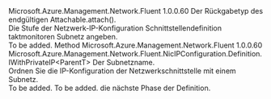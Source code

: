 <Type Name="IWithSubnet&lt;ParentT&gt;" FullName="Microsoft.Azure.Management.Network.Fluent.NicIPConfiguration.Definition.IWithSubnet&lt;ParentT&gt;">
  <TypeSignature Language="C#" Value="public interface IWithSubnet&lt;ParentT&gt;" />
  <TypeSignature Language="ILAsm" Value=".class public interface auto ansi abstract IWithSubnet`1&lt;ParentT&gt;" />
  <TypeSignature Language="DocId" Value="T:Microsoft.Azure.Management.Network.Fluent.NicIPConfiguration.Definition.IWithSubnet`1" />
  <TypeSignature Language="VB.NET" Value="Public Interface IWithSubnet(Of ParentT)" />
  <TypeSignature Language="F#" Value="type IWithSubnet&lt;'ParentT&gt; = interface" />
  <AssemblyInfo>
    <AssemblyName>Microsoft.Azure.Management.Network.Fluent</AssemblyName>
    <AssemblyVersion>1.0.0.60</AssemblyVersion>
  </AssemblyInfo>
  <TypeParameters>
    <TypeParameter Name="ParentT" />
  </TypeParameters>
  <Interfaces />
  <Docs>
    <typeparam name="ParentT">Der Rückgabetyp des endgültigen Attachable.attach().</typeparam>
    <summary>
            Die Stufe der Netzwerk-IP-Konfiguration Schnittstellendefinition taktmonitoren Subnetz angeben.
            </summary>
    <remarks>To be added.</remarks>
  </Docs>
  <Members>
    <Member MemberName="WithSubnet">
      <MemberSignature Language="C#" Value="public Microsoft.Azure.Management.Network.Fluent.NicIPConfiguration.Definition.IWithPrivateIP&lt;ParentT&gt; WithSubnet (string name);" />
      <MemberSignature Language="ILAsm" Value=".method public hidebysig newslot virtual instance class Microsoft.Azure.Management.Network.Fluent.NicIPConfiguration.Definition.IWithPrivateIP`1&lt;!ParentT&gt; WithSubnet(string name) cil managed" />
      <MemberSignature Language="DocId" Value="M:Microsoft.Azure.Management.Network.Fluent.NicIPConfiguration.Definition.IWithSubnet`1.WithSubnet(System.String)" />
      <MemberSignature Language="VB.NET" Value="Public Function WithSubnet (name As String) As IWithPrivateIP(Of ParentT)" />
      <MemberSignature Language="F#" Value="abstract member WithSubnet : string -&gt; Microsoft.Azure.Management.Network.Fluent.NicIPConfiguration.Definition.IWithPrivateIP&lt;'ParentT&gt;" Usage="iWithSubnet.WithSubnet name" />
      <MemberType>Method</MemberType>
      <AssemblyInfo>
        <AssemblyName>Microsoft.Azure.Management.Network.Fluent</AssemblyName>
        <AssemblyVersion>1.0.0.60</AssemblyVersion>
      </AssemblyInfo>
      <ReturnValue>
        <ReturnType>Microsoft.Azure.Management.Network.Fluent.NicIPConfiguration.Definition.IWithPrivateIP&lt;ParentT&gt;</ReturnType>
      </ReturnValue>
      <Parameters>
        <Parameter Name="name" Type="System.String" />
      </Parameters>
      <Docs>
        <param name="name">Der Subnetzname.</param>
        <summary>
            Ordnen Sie die IP-Konfiguration der Netzwerkschnittstelle mit einem Subnetz.
            </summary>
        <returns>To be added.</returns>
        <remarks>To be added.</remarks>
        <return>die nächste Phase der Definition.</return>
      </Docs>
    </Member>
  </Members>
</Type>
